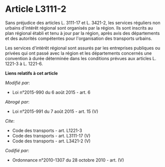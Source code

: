 # Article L3111-2

Sans préjudice des articles L. 3111-17 et L. 3421-2, les services réguliers non urbains d'intérêt régional sont organisés par
la région. Ils sont inscrits au plan régional établi et tenu à jour par la région, après avis des départements et des
autorités compétentes pour l'organisation des transports urbains. 

Les services d'intérêt régional sont assurés par les entreprises publiques ou privées qui ont passé avec la région et les
départements concernés une convention à durée déterminée dans les conditions prévues aux articles L. 1221-3 à L. 1221-6.

**Liens relatifs à cet article**

_Modifié par_:

  - Loi n°2015-990 du 6 août 2015 - art. 6

_Abrogé par_:

  - Loi n°2015-991 du 7 août 2015 - art. 15 (V)

_Cite_:

  - Code des transports - art. L1221-3
  - Code des transports - art. L3111-17 (V)
  - Code des transports - art. L3421-2 (V)

_Codifié par_:

  - Ordonnance n°2010-1307 du 28 octobre 2010 - art. (V)
